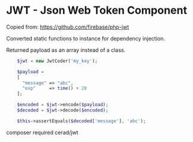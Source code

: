 JWT - Json Web Token Component
==============================

Copied from: https://github.com/firebase/php-jwt

Converted static functions to instance for dependency injection.

Returned payload as an array instead of a class.

```php
    $jwt = new JwtCoder('my_key');

    $payload =
    [
      "message" => "abc",
      "exp"     => time() + 20
    ];

    $encoded = $jwt->encode($payload);
    $decoded = $jwt->decode($encoded);

    $this->assertEquals($decoded['message'], 'abc');
```

composer required cerad/jwt
